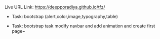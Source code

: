 Live URL Link: https://deepporadiya.github.io/tfz/

- Task: bootstrap (alert,color,image,typography,table)

- Task: bootstrap task modify navbar and add animation and create first page~